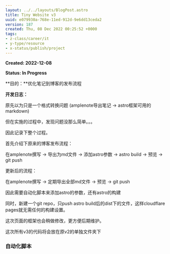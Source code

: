 ```yaml
---
layout: ../../layouts/BlogPost.astro
title: Tiny Website v3
uuid: e079930a-768e-11ed-912d-9e6dd13ceda2
version: 187
created: Thu, 08 Dec 2022 00:25:52 +0000
tags:
- z-class/career/it
- y-type/resource
- x-status/publish/project
---
```


**Created: 2022-12-08**

**Status: In Progress**

**目的：**优化笔记到博客的发布流程

**开发日志：**

原先以为只是一个格式转换问题 (amplenote导出笔记 -> astro框架可用的markdown)

但在实施的过程中，发现问题没那么简单。。。

因此记录下整个过程。

首先介绍下原来的博客发布流程：

在amplenote撰写 -> 导出为md文件 -> 添加astro参数 -> astro build -> 预览 -> git push

更新后的流程：

在amplenote撰写 -> 定期导出全部md文件 -> 预览 -> git push

因此需要自动化脚本来添加astro的参数，还有astro的构建

同时，新建一个git repo，只push astro build后的dist下的文件，这样cloudflare pages就无需任何的构建设置。

这次页面的框架也会稍做修改，更方便后期维护。

这次所有v3的代码将会放在原v2的单独文件夹下

### **自动化脚本**